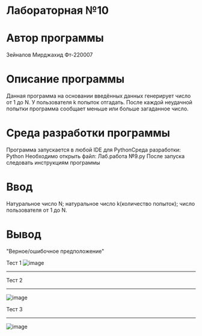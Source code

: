 # Лабораторная №10
# Автор программы
Зейналов Мирджахид Фт-220007
# Описание программы
Данная программа на основании введённых данных генерирует число от 1 до N. У пользователя k попыток отгадать.
После каждой неудачной попытки программа сообщает меньше или больше загаданное число.
# Среда разработки программы
Программа запускается в любой IDE для PythonСреда разработки: Python
Необходимо открыть файл: Лаб.работа №9.py
После запуска следовать инструкциям программы
# Ввод
Натуральное число N;
натуральное число k(количество попыток);
число пользователя от 1 до N.
# Вывод
"Верное/ошибочное предположение"


Тест 1
![image](https://github.com/mirdzakhid/-/assets/146477755/6e5e85a2-0855-4f6d-8baf-b9ce6dd98906)

___
Тест 2
___

![image](https://github.com/mirdzakhid/-/assets/146477755/d8ca1298-61eb-4a52-90d8-ff44db9c56f0)

Тест 3

___
![image](https://github.com/mirdzakhid/-/assets/146477755/3ece76aa-694c-47a0-a2aa-413887db0ab1)

